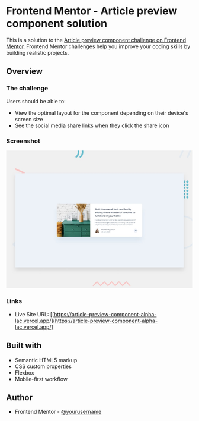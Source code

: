# Frontend Mentor - Article preview component solution

This is a solution to the [Article preview component challenge on Frontend Mentor](https://www.frontendmentor.io/challenges/article-preview-component-dYBN_pYFT). Frontend Mentor challenges help you improve your coding skills by building realistic projects. 


## Overview

### The challenge

Users should be able to:

- View the optimal layout for the component depending on their device's screen size
- See the social media share links when they click the share icon

### Screenshot

![](/design/desktop-preview.jpg)


### Links

- Live Site URL: [[https://article-preview-component-alpha-lac.vercel.app/](https://article-preview-component-alpha-lac.vercel.app/]


## Built with

- Semantic HTML5 markup
- CSS custom properties
- Flexbox
- Mobile-first workflow


## Author

- Frontend Mentor - [@yourusername](https://www.frontendmentor.io/profile/tloxiu)
